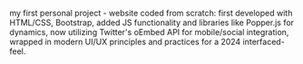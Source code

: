 my first personal project - website coded from scratch: first developed with HTML/CSS, Bootstrap, 
added JS functionality and libraries like Popper.js for dynamics, now utilizing Twitter's oEmbed API for mobile/social integration,
wrapped in modern UI/UX principles and practices for a 2024 interfaced-feel.
